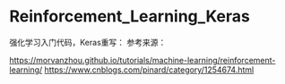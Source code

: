 # Reinforcement_Learning_Keras

强化学习入门代码，Keras重写：
参考来源：

https://morvanzhou.github.io/tutorials/machine-learning/reinforcement-learning/
https://www.cnblogs.com/pinard/category/1254674.html
